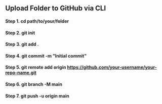 ## Upload Folder to GitHub via CLI

#### Step 1. cd path/to/your/folder 

#### Step 2. git init 

#### Step 3. git add . 

#### Step 4. git commit -m "Initial commit" 

#### Step 5. git remote add origin https://github.com/your-username/your-repo-name.git 

#### Step 6. git branch -M main 

#### Step 7. git push -u origin main
